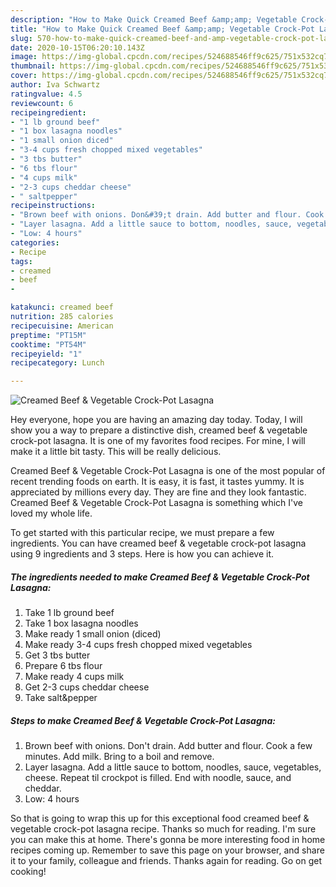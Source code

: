 ```yaml
---
description: "How to Make Quick Creamed Beef &amp;amp; Vegetable Crock-Pot Lasagna"
title: "How to Make Quick Creamed Beef &amp;amp; Vegetable Crock-Pot Lasagna"
slug: 570-how-to-make-quick-creamed-beef-and-amp-vegetable-crock-pot-lasagna
date: 2020-10-15T06:20:10.143Z
image: https://img-global.cpcdn.com/recipes/524688546ff9c625/751x532cq70/creamed-beef-vegetable-crock-pot-lasagna-recipe-main-photo.jpg
thumbnail: https://img-global.cpcdn.com/recipes/524688546ff9c625/751x532cq70/creamed-beef-vegetable-crock-pot-lasagna-recipe-main-photo.jpg
cover: https://img-global.cpcdn.com/recipes/524688546ff9c625/751x532cq70/creamed-beef-vegetable-crock-pot-lasagna-recipe-main-photo.jpg
author: Iva Schwartz
ratingvalue: 4.5
reviewcount: 6
recipeingredient:
- "1 lb ground beef"
- "1 box lasagna noodles"
- "1 small onion diced"
- "3-4 cups fresh chopped mixed vegetables"
- "3 tbs butter"
- "6 tbs flour"
- "4 cups milk"
- "2-3 cups cheddar cheese"
- " saltpepper"
recipeinstructions:
- "Brown beef with onions. Don&#39;t drain. Add butter and flour. Cook a few minutes. Add milk. Bring to a boil and remove."
- "Layer lasagna. Add a little sauce to bottom, noodles, sauce, vegetables, cheese. Repeat til crockpot is filled. End with noodle, sauce, and cheddar."
- "Low: 4 hours"
categories:
- Recipe
tags:
- creamed
- beef
- 

katakunci: creamed beef  
nutrition: 285 calories
recipecuisine: American
preptime: "PT15M"
cooktime: "PT54M"
recipeyield: "1"
recipecategory: Lunch

---
```



![Creamed Beef &amp; Vegetable Crock-Pot Lasagna](https://img-global.cpcdn.com/recipes/524688546ff9c625/751x532cq70/creamed-beef-vegetable-crock-pot-lasagna-recipe-main-photo.jpg)

Hey everyone, hope you are having an amazing day today. Today, I will show you a way to prepare a distinctive dish, creamed beef &amp; vegetable crock-pot lasagna. It is one of my favorites food recipes. For mine, I will make it a little bit tasty. This will be really delicious.



Creamed Beef &amp; Vegetable Crock-Pot Lasagna is one of the most popular of recent trending foods on earth. It is easy, it is fast, it tastes yummy. It is appreciated by millions every day. They are fine and they look fantastic. Creamed Beef &amp; Vegetable Crock-Pot Lasagna is something which I've loved my whole life.


To get started with this particular recipe, we must prepare a few ingredients. You can have creamed beef &amp; vegetable crock-pot lasagna using 9 ingredients and 3 steps. Here is how you can achieve it.

<!--inarticleads1-->

##### The ingredients needed to make Creamed Beef &amp; Vegetable Crock-Pot Lasagna:

1. Take 1 lb ground beef
1. Take 1 box lasagna noodles
1. Make ready 1 small onion (diced)
1. Make ready 3-4 cups fresh chopped mixed vegetables
1. Get 3 tbs butter
1. Prepare 6 tbs flour
1. Make ready 4 cups milk
1. Get 2-3 cups cheddar cheese
1. Take  salt&amp;pepper




<!--inarticleads2-->

##### Steps to make Creamed Beef &amp; Vegetable Crock-Pot Lasagna:

1. Brown beef with onions. Don&#39;t drain. Add butter and flour. Cook a few minutes. Add milk. Bring to a boil and remove.
1. Layer lasagna. Add a little sauce to bottom, noodles, sauce, vegetables, cheese. Repeat til crockpot is filled. End with noodle, sauce, and cheddar.
1. Low: 4 hours




So that is going to wrap this up for this exceptional food creamed beef &amp; vegetable crock-pot lasagna recipe. Thanks so much for reading. I'm sure you can make this at home. There's gonna be more interesting food in home recipes coming up. Remember to save this page on your browser, and share it to your family, colleague and friends. Thanks again for reading. Go on get cooking!
